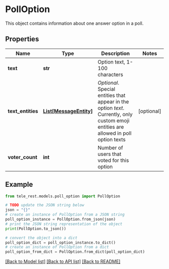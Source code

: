 # PollOption

This object contains information about one answer option in a poll.

## Properties

Name | Type | Description | Notes
------------ | ------------- | ------------- | -------------
**text** | **str** | Option text, 1-100 characters | 
**text_entities** | [**List[MessageEntity]**](MessageEntity.md) | *Optional*. Special entities that appear in the option *text*. Currently, only custom emoji entities are allowed in poll option texts | [optional] 
**voter_count** | **int** | Number of users that voted for this option | 

## Example

```python
from tele_rest.models.poll_option import PollOption

# TODO update the JSON string below
json = "{}"
# create an instance of PollOption from a JSON string
poll_option_instance = PollOption.from_json(json)
# print the JSON string representation of the object
print(PollOption.to_json())

# convert the object into a dict
poll_option_dict = poll_option_instance.to_dict()
# create an instance of PollOption from a dict
poll_option_from_dict = PollOption.from_dict(poll_option_dict)
```
[[Back to Model list]](../README.md#documentation-for-models) [[Back to API list]](../README.md#documentation-for-api-endpoints) [[Back to README]](../README.md)


